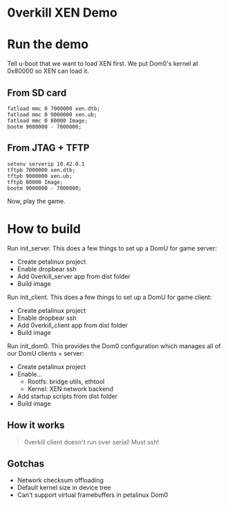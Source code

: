 # 0verkill XEN Demo

# Run the demo

Tell u-boot that we want to load XEN first.
We put Dom0's kernel at 0x80000 so XEN can load it.

## From SD card
```
fatload mmc 0 7000000 xen.dtb;
fatload mmc 0 9000000 xen.ub;
fatload mmc 0 80000 Image;
bootm 9000000 - 7000000;
```

## From JTAG + TFTP
```
setenv serverip 10.42.0.1
tftpb 7000000 xen.dtb;
tftpb 9000000 xen.ub;
tftpb 80000 Image;
bootm 9000000 - 7000000;
```

Now, play the game.

# How to build

Run init_server. This does a few things to set up a DomU for game server:
 + Create petalinux project
 + Enable dropbear ssh
 + Add 0verkill_server app from dist folder
 + Build image

Run init_client. This does a few things to set up a DomU for game client:
 + Create petalinux project
 + Enable dropbear ssh
 + Add 0verkill_client app from dist folder
 + Build image

Run init_dom0. This provides the Dom0 configuration which manages all of our DomU clients + server:
 + Create petalinux project
 + Enable...
   - Rootfs: bridge utils, ethtool
   - Kernel: XEN network backend
 + Add startup scripts from dist folder
 + Build image


## How it works

> 0verkill client doesn't run over serial! Must ssh!

## Gotchas

 + Network checksum offloading
 + Default kernel size in device tree
 + Can't support virtual framebuffers in petalinux Dom0
